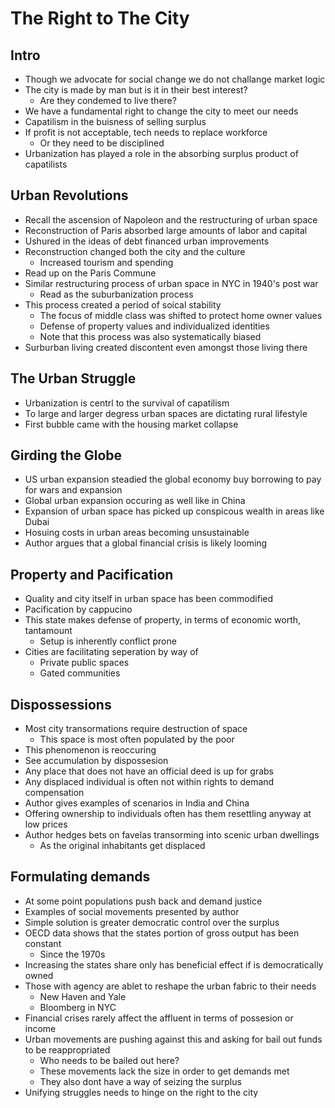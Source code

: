 # The Right to The City  

## Intro  
 - Though we advocate for social change we do not challange market logic  
 - The city is made by man but is it in their best interest?  
   - Are they condemed to live there?  
 - We have a fundamental right to change the city to meet our needs  
 - Capatilism in the buisness of selling surplus  
 - If profit is not acceptable, tech needs to replace workforce  
   - Or they need to be disciplined  
 - Urbanization has played a role in the absorbing surplus product of capatilists  

## Urban Revolutions  
 - Recall the ascension of Napoleon and the restructuring of urban space  
 - Reconstruction of Paris absorbed large amounts of labor and capital  
 - Ushured in the ideas of debt financed urban improvements  
 - Reconstruction changed both the city and the culture  
   - Increased tourism and spending  
 - Read up on the Paris Commune  
 - Similar restructuring process of urban space in NYC in 1940's post war  
   - Read as the suburbanization process  
 - This process created a period of soical stability  
   - The focus of middle class was shifted to protect home owner values  
   - Defense of property values and individualized identities  
   - Note that this process was also systematically biased  
 - Surburban living created discontent even amongst those living there  

## The Urban Struggle  
 - Urbanization is centrl to the survival of capatilism  
 - To large and larger degress urban spaces are dictating rural lifestyle  
 - First bubble came with the housing market collapse  

## Girding the Globe  
 - US urban expansion steadied the global economy buy borrowing to pay for wars and expansion  
 - Global urban expansion occuring as well like in China  
 - Expansion of urban space has picked up conspicous wealth in areas like Dubai  
 - Hosuing costs in urban areas becoming unsustainable  
 - Author argues that a global financial crisis is likely looming  

## Property and Pacification  
 - Quality and city itself in urban space has been commodified  
 - Pacification by cappucino  
 - This state makes defense of property, in terms of economic worth, tantamount  
   - Setup is inherently conflict prone  
 - Cities are facilitating seperation by way of  
   - Private public spaces  
   - Gated communities  

## Dispossessions  
 - Most city transormations require destruction of space  
   - This space is most often populated by the poor  
 - This phenomenon is reoccuring  
 - See accumulation by dispossesion  
 - Any place that does not have an official deed is up for grabs  
 - Any displaced individual is often not within rights to demand compensation  
 - Author gives examples of scenarios in India and China  
 - Offering ownership to individuals often has them resettling anyway at low prices  
 - Author hedges bets on favelas transorming into scenic urban dwellings  
   - As the original inhabitants get displaced  

## Formulating demands  
 - At some point populations push back and demand justice  
 - Examples of social movements presented by author  
 - Simple solution is greater democratic control over the surplus  
 - OECD data shows that the states portion of gross output has been constant  
   - Since the 1970s  
 - Increasing the states share only has beneficial effect if is democratically owned  
 - Those with agency are ablet to reshape the urban fabric to their needs  
   - New Haven and Yale  
   - Bloomberg in NYC  
 - Financial crises rarely affect the affluent in terms of possesion or income  
 - Urban movements are pushing against this and asking for bail out funds to be reappropriated  
    - Who needs to be bailed out here?  
    - These movements lack the size in order to get demands met  
    - They also dont have a way of seizing the surplus  
 - Unifying struggles needs to hinge on the right to the city  

